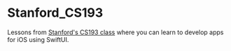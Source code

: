 # Stanford_CS193
Lessons from [Stanford's CS193 class](https://cs193p.sites.stanford.edu/) where you can learn to develop apps for iOS using SwiftUI.
